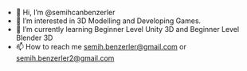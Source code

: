 - 👋 Hi, I’m @semihcanbenzerler
- 👀 I’m interested in 3D Modelling and Developing Games.
- 🌱 I’m currently learning Beginner Level Unity 3D and Beginner Level Blender 3D
- 📫 How to reach me semih.benzerler@gmail.com or semih.benzerler2@gmail.com


<!---
semihcanbenzerler/semihcanbenzerler is a ✨ special ✨ repository because its `README.md` (this file) appears on your GitHub profile.
You can click the Preview link to take a look at your changes.
--->
